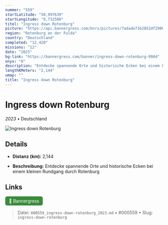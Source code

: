 ```yaml
---
nummer: "559"
startLatitude: "50,997639"
startLongitude: "9,732508"
titel: "Ingress down Rotenburg"
picture: "https://api.bannergress.com/bnrs/pictures/7adade71b2852df2906470cb571a69c9"
region: "Rotenburg an der Fulda"
country: "Deutschland"
completed: "12.420"
missions: "12"
date: "2023"
bg-link: "https://bannergress.com/banner/ingress-down-rotenburg-098d"
onyx: "0"
description: "Entdecke spannende Orte und historische Ecken bei einem kleinen Rundgang durch Rotenburg"
lengthKMeters: "2,144"
umap: ""
title: "Ingress down Rotenburg"
---
```

# Ingress down Rotenburg

*2023* • Deutschland

![Ingress down Rotenburg](https://api.bannergress.com/bnrs/pictures/7adade71b2852df2906470cb571a69c9)

## Details
- **Distanz (km):** 2,144



- **Beschreibung:** Entdecke spannende Orte und historische Ecken bei einem kleinen Rundgang durch Rotenburg


## Links
<div style="margin-top: 0.5em;">
<a href="https://bannergress.com/banner/ingress-down-rotenburg-098d" target="_blank" style="display:inline-block;margin-right:8px;padding:6px 12px;background-color:#3c8b3c;color:white;text-decoration:none;border-radius:6px;">🔗 Bannergress</a>

</div>


> Datei: `000559_ingress-down-rotenburg_2023.md` • #000559 • Slug: `ingress-down-rotenburg`
